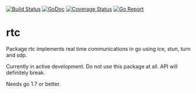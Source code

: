 [![Build Status](https://travis-ci.org/ernado/rtc.svg)](https://travis-ci.org/ernado/rtc)
[![GoDoc](https://godoc.org/github.com/ernado/rtc?status.svg)](http://godoc.org/github.com/ernado/rtc)
[![Coverage Status](https://coveralls.io/repos/github/ernado/rtc/badge.svg?branch=master)](https://coveralls.io/github/ernado/rtc?branch=master)
[![Go Report](https://goreportcard.com/badge/github.com/ernado/rtc)](http://goreportcard.com/report/ernado/rtc)

# rtc
Package rtc implements real time communications in go
using ice, stun, turn and sdp.

Currently in active development. Do not use this package at all. API will
definitely break. 

Needs go 1.7 or better.
